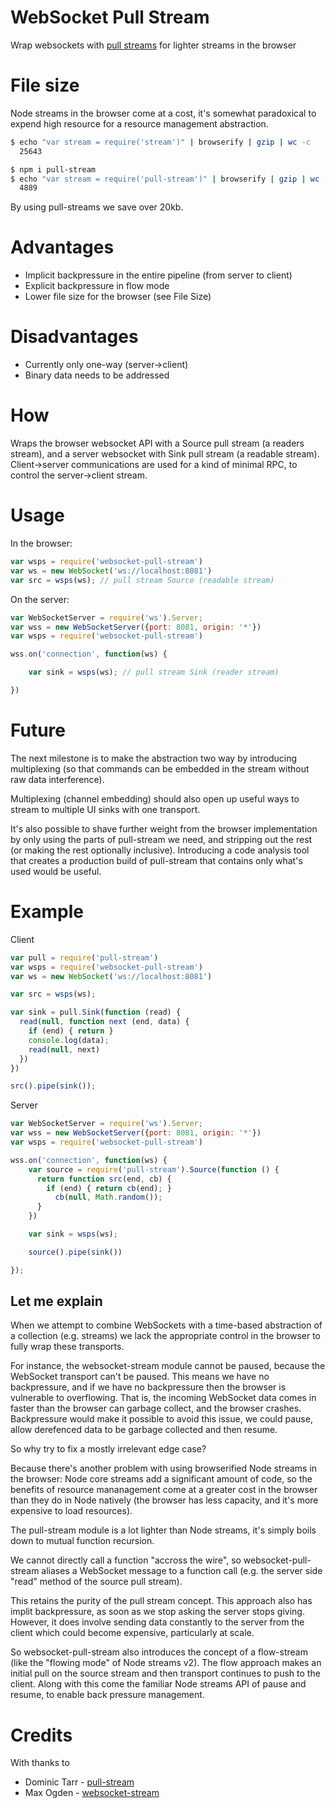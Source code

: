 # WebSocket Pull Stream

Wrap websockets with [pull streams][pull-stream] for lighter streams in the browser

# File size
Node streams in the browser come at a cost, it's somewhat paradoxical
to expend high resource for a resource management abstraction. 

```sh
$ echo "var stream = require('stream')" | browserify | gzip | wc -c
  25643

$ npm i pull-stream
$ echo "var stream = require('pull-stream')" | browserify | gzip | wc -c
  4889
```

By using pull-streams we save over 20kb.

# Advantages
  * Implicit backpressure in the entire pipeline (from server to client)
  * Explicit backpressure in flow mode
  * Lower file size for the browser (see File Size)

# Disadvantages
  * Currently only one-way (server->client)
  * Binary data needs to be addressed


# How
Wraps the browser websocket API with a Source pull stream (a readers stream),
and a server websocket with Sink pull stream (a readable stream). Client->server
communications are used for a kind of minimal RPC, to control the server->client
stream. 


# Usage

In the browser:

```javascript
var wsps = require('websocket-pull-stream')
var ws = new WebSocket('ws://localhost:8081')
var src = wsps(ws); // pull stream Source (readable stream)
```

On the server: 

```javascript
var WebSocketServer = require('ws').Server;
var wss = new WebSocketServer({port: 8081, origin: '*'})
var wsps = require('websocket-pull-stream')

wss.on('connection', function(ws) {

	var sink = wsps(ws); // pull stream Sink (reader stream)

})
```

# Future
The next milestone is to make the abstraction two way by introducing
multiplexing (so that commands can be embedded in the stream without raw
data interference).

Multiplexing (channel embedding) should also open up useful ways to stream
to multiple UI sinks with one transport.

It's also possible to shave further weight from the browser implementation
by only using the parts of pull-stream we need, and stripping out the rest
(or making the rest optionally inclusive). Introducing a code analysis
tool that creates a production build of pull-stream that contains only
what's used would be useful.

# Example

Client
```javascript
var pull = require('pull-stream')
var wsps = require('websocket-pull-stream')
var ws = new WebSocket('ws://localhost:8081')

var src = wsps(ws);

var sink = pull.Sink(function (read) {
  read(null, function next (end, data) {
    if (end) { return }
    console.log(data);
    read(null, next)
  })
})

src().pipe(sink());

```

Server
```javascript
var WebSocketServer = require('ws').Server;
var wss = new WebSocketServer({port: 8081, origin: '*'})
var wsps = require('websocket-pull-stream')

wss.on('connection', function(ws) {
	var source = require('pull-stream').Source(function () {
	  return function src(end, cb) {
	    if (end) { return cb(end); }
		  cb(null, Math.random());  
	  }
	})

	var sink = wsps(ws);

	source().pipe(sink())

});

```

## Let me explain
When we attempt to combine WebSockets with a 
time-based abstraction of a collection (e.g. streams)
we lack the appropriate control in the browser to 
fully wrap these transports. 

For instance, the websocket-stream module cannot be paused, 
because the WebSocket transport can't be paused. This means
we have no backpressure, and if we have no backpressure
then the browser is vulnerable to overflowing. That is, 
the incoming WebSocket data comes in faster than the browser
can garbage collect, and the browser crashes. Backpressure 
would make it possible to avoid this issue, we could pause, 
allow derefenced data to be garbage collected and then resume.

So why try to fix a mostly irrelevant edge case?

Because there's another problem with using browserified 
Node streams in the browser: Node core streams add a significant
amount of code, so the benefits of resource mananagement
come at a greater cost in the browser than 
they do in Node natively (the browser has less capacity,
and it's more expensive to load resources).

The pull-stream module is a lot lighter than Node streams, 
it's simply boils down to mutual function recursion.

We cannot directly call a function "accross the wire", 
so websocket-pull-stream aliases a WebSocket message to 
a function call (e.g. the server side "read" method of
the source pull stream).

This retains the purity of the pull stream concept.
This approach also has implit backpressure, as soon as 
we stop asking the server stops giving. However,
it does involve sending data constantly to the server 
from the client which could become expensive, particularly
at scale. 

So websocket-pull-stream also introduces the concept of a flow-stream 
(like the "flowing mode" of Node streams v2). The flow approach makes an initial
pull on the source stream and then transport continues to push
to the client. Along with this come the familiar Node streams
API of pause and resume, to enable back pressure management. 


# Credits

With thanks to

* Dominic Tarr - [pull-stream][]
* Max Ogden - [websocket-stream][]



[pull-stream]: https://github.com/dominictarr/pull-stream
[websocket-stream]: https://github.com/maxogden/websocket-stream



